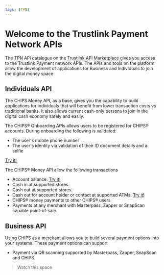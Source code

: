 ```yaml
---
tags: [TPN]
---
```


# Welcome to the Trustlink Payment Network APIs
The TPN API catalogue on the [Trustlink API Marketplace] gives you access to the Trustlink Payment network APIs. The APIs and tools on the platform allow the development of applications for Business and Individuals to join the digital money space.

## Individuals API
The CHIPS Money API, as a base, gives you the capability to build applications for individuals that will benefit from lower transaction costs vs traditional banks. It also allows current cash-only persons to join in the digital cash economy safely and easily.

<!--
type: tab
title: Onboarding API
-->

The CHIPS&reg; Onboarding APIs allows users to be registered for CHIPS&reg; accounts.
During onboarding the following is validated:
* The user's mobile phone number
* The user's identity via validation of their ID document details and a selfie

[Try it!][chips-register-flow]

<!--
type: tab
title: Money API
-->

The CHIPS&reg; Money API allow the following transactions
* Account balance. [Try it!][chips-account-details-flow]
* Cash in at supported stores.
* Cash out at supported stores.
* Cash out for account holder or contact at supported ATMs. [Try it!][chips-money-cashsends-atm-flow]
* CHIPS&reg; money payments to other CHIPS&reg; users
* Payments at any merchant with Masterpass, Zapper or SnapScan capable point-of-sale. 

<!-- type: tab-end -->

## Business API
Using CHIPS as a merchant allows you to build several payment options into your systems. These payment options can support
* Payment via QR scanning supported by Masterpass, Zapper, SnapScan and CHIPS.

> Watch this space



[Trustlink API Marketplace]: https://marketplace.trustlinkhosting.com
[chips-account-details-flow]: ./2-CHIPS-for-Individuals/20-CHIPS-Money-Account.md
[chips-register-flow]: ./docs/2-CHIPS-for-Individuals/01-CHIPS-Onboarding.md
[chips-money-cashsends-atm-flow]: ./2-CHIPS-for-Individuals/50-CHIPS-Money-Cashsends-ATM.md